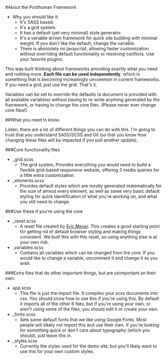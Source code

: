 #About the Posthuman Framework

* Why you should like it:
	* It's SASS based. 
	* It's a grid system.
	* It has a default (yet very minimal) style generator.
	* It's a variable driven framework for quick site building with minimal weight. If you don't like the default, change the variable.
	* There is absolutely no javascript, allowing faster customization without overriding default functionality or resolving conflicts. Use your favorite plugins.
		
This was built thinking about frameworks providing exactly what you need and nothing more. **Each file can be used independently**, which is something that is becoming increasingly uncommon in current frameworks. If you need a grid, just use the grid. That's it. 

Variables can be set to override the defaults (a document is provided with all available variables) without having to re-write anything generated by the framework, or having to change the core files. (Please never ever change core files!)

##What you need to know.

Listen, there are a lot of different things you can do with this. I'm going to trust that you understand SASS/SCSS and Git (so that you know how changing these files will be impacted if you pull another update).

###Core functionality files
* _grid.scss
	* The grid system. Provides everything you would need to build a flexible grid-based responsive website, offering 3 media queries for a little extra customization.
* _elements.scss
	* Provides default styles which are mostly generated matematically for the size of almost every element, as well as some very basic default styling for quick identification of what you're working on, and what you still need to change.
	
###Use these if you're using the core
* _reset.scss
	* A reset file created by [Eric Meyer](http://meyerweb.com/eric/tools/css/reset/). This creates a good starting point for getting rid of default browser styling and making things consistent. We built this with this reset, so using anything else is at your own risk. 
* _variables.scss
	* Contains all variables which can be changed from the core. If you would like to change a variable, uncomment it and change it as you wish.
	
###Extra files that do other important things, but are unimportant on their own.
* app.scss
	* This file is just the import file. It compiles your scss documents into css. You should know how to use this if you're using this. By default it imports all of the other 6 files, but if you're using your own, or aren't using some of the files, you should edit it or create your own.
* _fonts.scss
	* Sets some default fonts that we like using Google Fonts. Most people will liikely not import this and use their own. If you're looking for something quick or don't care about typography (which you should), just leave this in.
* _styles.scss
	* Currently the styles used for the demo site, but you'll likely want to use this for your own custom styles.
